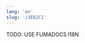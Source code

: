 ```yaml
---
lang: 'en'
slug: '/3E62C1'
---
```



TODO: USE FUMADOCS I18N

<div lang='en-US'>

</div>


<div lang='ko-KR'>

</div>

